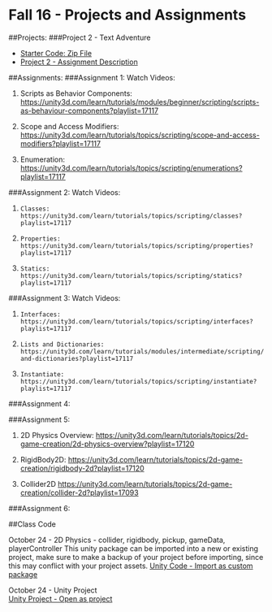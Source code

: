 # Fall 16 - Projects and Assignments

##Projects: 
###Project 2 - Text Adventure
* [Starter Code: Zip File](https://utdallas.box.com/v/Project2-starterCodeF16)
* [Project 2 - Assignment Description](https://utdallas.box.com/v/Assignment2-description)


##Assignments:
###Assignment 1: 
Watch Videos:
1.  Scripts as Behavior Components: https://unity3d.com/learn/tutorials/modules/beginner/scripting/scripts-as-behaviour-components?playlist=17117

2.  Scope and Access Modifiers: https://unity3d.com/learn/tutorials/topics/scripting/scope-and-access-modifiers?playlist=17117         

3. Enumeration: https://unity3d.com/learn/tutorials/topics/scripting/enumerations?playlist=17117

###Assignment 2: 
Watch Videos: 

1.     Classes: https://unity3d.com/learn/tutorials/topics/scripting/classes?playlist=17117

2.     Properties: https://unity3d.com/learn/tutorials/topics/scripting/properties?playlist=17117

3.     Statics: https://unity3d.com/learn/tutorials/topics/scripting/statics?playlist=17117

###Assignment 3: 
Watch Videos:
1.     Interfaces: https://unity3d.com/learn/tutorials/topics/scripting/interfaces?playlist=17117

2.     Lists and Dictionaries: https://unity3d.com/learn/tutorials/modules/intermediate/scripting/lists-and-dictionaries?playlist=17117

3.     Instantiate: https://unity3d.com/learn/tutorials/topics/scripting/instantiate?playlist=17117

###Assignment 4:


###Assignment 5:

1. 2D Physics Overview:   https://unity3d.com/learn/tutorials/topics/2d-game-creation/2d-physics-overview?playlist=17120

2. RigidBody2D:   https://unity3d.com/learn/tutorials/topics/2d-game-creation/rigidbody-2d?playlist=17120


3. Collider2D   https://unity3d.com/learn/tutorials/topics/2d-game-creation/collider-2d?playlist=17093


###Assignment 6:


##Class Code 

October 24 - 2D Physics - collider, rigidbody, pickup, gameData, playerController
This unity package can be imported into a new or existing project, make sure to make a backup of your project before importing, since this may conflict with your project assets.
     [Unity Code - Import as custom package](https://utdallas.box.com/v/Oct24Code)
      
  
  October 24 - Unity Project   
     [Unity Project - Open as project](https://utdallas.box.com/v/Oct24-UnityProject)
